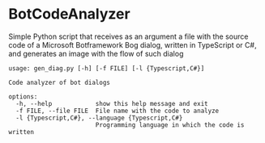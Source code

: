 # BotCodeAnalyzer
Simple Python script that receives as an argument a file with the source code of a Microsoft Botframework Bog dialog, written in TypeScript or C#, and generates an image with the flow of such dialog
```
usage: gen_diag.py [-h] [-f FILE] [-l {Typescript,C#}]

Code analyzer of bot dialogs

options:
  -h, --help            show this help message and exit
  -f FILE, --file FILE  File name with the code to analyze
  -l {Typescript,C#}, --language {Typescript,C#}
                        Programming language in which the code is written
```
